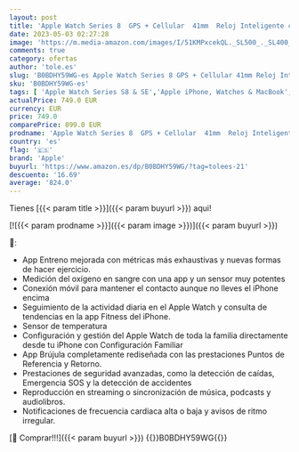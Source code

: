 ```yaml
---
layout: post
title: 'Apple Watch Series 8  GPS + Cellular  41mm  Reloj Inteligente con Caja de Acero Inoxidable en Oro - Pulsera Milanese Loop en Oro. Monitor de entreno  Resistencia alagua'
date: 2023-05-03 02:27:28
image: 'https://m.media-amazon.com/images/I/51KMPxcekQL._SL500_._SL400_.jpg'
comments: true
category: ofertas
author: 'tole.es'
slug: 'B0BDHY59WG-es Apple Watch Series 8 GPS + Cellular 41mm Reloj Inteligente...'
sku: 'B0BDHY59WG-es'
tags: [ 'Apple Watch Series S8 & SE','Apple iPhone, Watches & MacBook','Apple iPhone, Watches & MacBooks','Apple iPhones, Watches & MacBooks','Custom Stores','Electrónica','Self Service','Smartwatches','Tecnología para vestir','apple','partition_000','partition_015','partition_063','partition_088','partition_109','🇪🇸', ]
actualPrice: 749.0 EUR
currency: EUR
price: 749.0
comparePrice: 899.0 EUR
prodname: 'Apple Watch Series 8  GPS + Cellular  41mm  Reloj Inteligente con Caja de Acero Inoxidable en Oro - Pulsera Milanese Loop en Oro. Monitor de entreno  Resistencia alagua'
country: 'es'
flag: '🇪🇸'
brand: 'Apple'
buyurl: 'https://www.amazon.es/dp/B0BDHY59WG/?tag=tolees-21'
descuento: '16.69'
average: '824.0'
---
```


Tienes [{{< param title >}}]({{< param buyurl >}}) aqui!

[![{{< param prodname >}}]({{< param image >}})]({{< param buyurl >}})

🔎:

- App Entreno mejorada con métricas más exhaustivas y nuevas formas de hacer ejercicio.
- Medición del oxígeno en sangre con una app y un sensor muy potentes
- Conexión móvil para mantener el contacto aunque no lleves el iPhone encima
- Seguimiento de la actividad diaria en el Apple Watch y consulta de tendencias en la app Fitness del iPhone.
- Sensor de temperatura
- Configuración y gestión del Apple Watch de toda la familia directamente desde tu iPhone con Configuración Familiar
- App Brújula completamente rediseñada con las prestaciones Puntos de Referencia y Retorno.
- Prestaciones de seguridad avanzadas, como la detección de caídas, Emergencia SOS y la detección de accidentes
- Reproducción en streaming o sincronización de música, podcasts y audiolibros.
- Notificaciones de frecuencia cardiaca alta o baja y avisos de ritmo irregular.

[🛒 Comprar!!!]({{< param buyurl >}})
{{<world>}}B0BDHY59WG{{</world>}}
